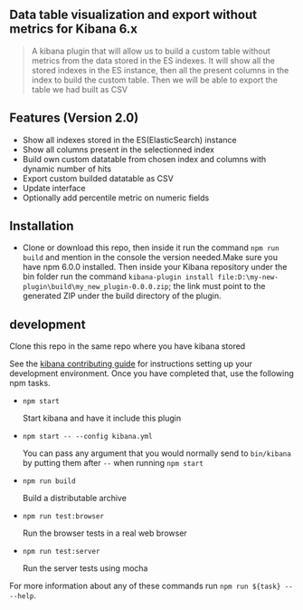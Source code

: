 ## Data table visualization and export without metrics for Kibana 6.x

> A kibana plugin that will allow us to build a custom table without metrics from the data stored in the ES indexes. It will show all the stored indexes in the ES instance, then all the present columns in the index to build the custom table. Then we will be able to export the table we had built as CSV

## Features (Version 2.0)

* Show all indexes stored in the ES(ElasticSearch) instance
* Show all columns present in the selectionned index
* Build own custom datatable from chosen index and columns with dynamic number of hits
* Export custom builded datatable as CSV
* Update interface
* Optionally add percentile metric on numeric fields

## Installation

* Clone or download this repo, then inside it run the command `npm run build` and mention in the console the version needed.Make sure you have npm 6.0.0 installed. Then inside your Kibana repository under the bin folder run the command `kibana-plugin install file:D:\my-new-plugin\build\my_new_plugin-0.0.0.zip`; the link must point to the generated ZIP under the build directory of the plugin. 

## development

Clone this repo in the same repo where you have kibana stored

See the [kibana contributing guide](https://github.com/elastic/kibana/blob/master/CONTRIBUTING.md) for instructions setting up your development environment. Once you have completed that, use the following npm tasks.

  - `npm start`

    Start kibana and have it include this plugin

  - `npm start -- --config kibana.yml`

    You can pass any argument that you would normally send to `bin/kibana` by putting them after `--` when running `npm start`

  - `npm run build`

    Build a distributable archive

  - `npm run test:browser`

    Run the browser tests in a real web browser

  - `npm run test:server`

    Run the server tests using mocha

For more information about any of these commands run `npm run ${task} -- --help`.
